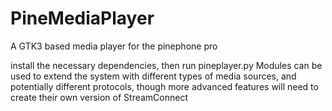 # PineMediaPlayer
A GTK3 based media player for the pinephone pro

install the necessary dependencies, then run pineplayer.py
Modules can be used to extend the system with different types of media sources, and potentially different protocols,
though more advanced features will need to create their own version of StreamConnect
